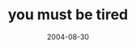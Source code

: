 ---
layout: base.njk
title : 'you must be tired' 
view_title : 'you must be tired' 
year : '2004' 
date : '2004-08-30' 
img_file : '/drawing/youmustbetired.png' 
html_file : 'youmustbetired' 
next_html : 'mybatteryisdead.html' 
year_order : '155' 
permalink : "title/{{html_file}}.html"
---